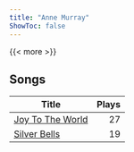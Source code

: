 ```yaml
---
title: "Anne Murray"
ShowToc: false
---
```


{{< more >}}

## Songs
Title | Plays 
----- | -----: 
[Joy To The World](/songs/joy-to-the-world) | 27
[Silver Bells](/songs/silver-bells) | 19


